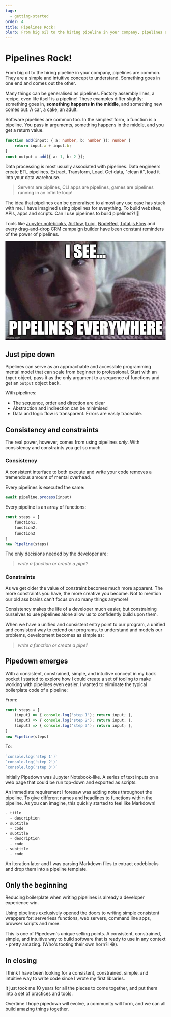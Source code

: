 ```yaml
---
tags:
  - getting-started
order: 4
title: Pipelines Rock!
blurb: From big oil to the hiring pipeline in your company, pipelines are common.
---
```


# Pipelines Rock!

From big oil to the hiring pipeline in your company, pipelines are common. They are a simple and intuitive concept to understand. Something goes in one end and comes out the other. 

Many things can be generalised as pipelines. Factory assembly lines, a recipe, even life itself is a pipeline! These examples differ slightly: something goes in, **something happens in the middle**, and something new comes out. A car, a cake, an adult.

Software pipelines are common too. In the simplest form, a function is a pipeline. You pass in arguments, something happens in the middle, and you get a return value.

```ts skip
function add(input: { a: number, b: number }): number {
    return input.a + input.b;
}
const output = add({ a: 1, b: 2 });
```

Data processing is most usually associated with pipelines. Data engineers create ETL pipelines. Extract, Transform, Load. Get data, "clean it", load it into your data warehouse.

> Servers are piplines, CLI apps are pipelines, games are pipelines running in an infinite loop!

The idea that pipelines can be generalised to almost any use case has stuck with me. I have imagined using pipelines for everything. To build websites, APIs, apps and scripts. Can I use pipelines to build pipelines?! 🤯

Tools like [Jupyter notebooks](https://jupyter.org/), [Airflow](https://airflow.apache.org/), [Luigi](https://luigi.readthedocs.io/en/stable/), [NodeRed](https://nodered.org/), [Total.js Flow](https://www.totaljs.com/flow/) and every drag-and-drop CRM campaign builder have been constant reminders of the power of pipelines.

![alt text](/img/iseepipelines.png)

## Just pipe down

Pipelines can serve as an approachable and accessible programming mental model that can scale from beginner to professional. Start with an `input` object, pass it as the only argument to a sequence of functions and get an `output` object back. 

With pipelines:
-  The sequence, order and direction are clear
-  Abstraction and indirection can be minimised
-  Data and logic flow is transparent. Errors are easily traceable.

## Consistency and constraints

The real power, however, comes from using pipelines _only_. With consistency and constraints you get so much.

### Consistency

A consistent interface to both execute and write your code removes a tremendous amount of mental overhead. 

Every pipelines is executed the same:

```ts skip
await pipeline.process(input)
```

Every pipeline is an array of functions:

```ts skip
const steps = [
    function1,
    function2,
    function3
]
new Pipeline(steps)
```

The only decisions needed by the developer are: 

> *write a function or create a pipe?*

### Constraints
As we get older the value of constraint becomes much more apparent. The more constraints you have, the more creative you become. Not to mention our old ass brains can't focus on so many things anymore!

Consistency makes the life of a developer much easier, but constraining ourselves to use pipelines alone allow us to confidently build upon them.

When we have a unified and consistent entry point to our program, a unified and consistent way to extend our programs, to understand and models our problems, development becomes as simple as:

> *write a function or create a pipe?*

## Pipedown emerges

With a consistent, constrained, simple, and intuitive concept in my back pocket I started to explore how I could create a set of tooling to make working with pipelines even easier. I wanted to eliminate the typical boilerplate code of a pipeline:

From:
```ts skip
const steps = [
    (input) => { console.log('step 1'); return input; },
    (input) => { console.log('step 2'); return input; },
    (input) => { console.log('step 3'); return input; },
]
new Pipeline(steps)
```

To:
```ts skip
`console.log('step 1')`
`console.log('step 2')`
`console.log('step 3')`
```

Initially Pipedown was Jupyter Notebook-like. A series of text inputs on a web page that could be run top-down and exported as scripts.

An immediate requirement I foresaw was adding notes throughout the pipeline. To give different names and headlines to functions within the pipeline. As you can imagine, this quickly started to feel like Markdown!

```
- title
  - description
- subtitle
  - code
- subtitle
  - description
  - code
- subtitle
  - code
```

An iteration later and I was parsing Markdown files to extract codeblocks and drop them into a pipeline template.

## Only the beginning
Reducing boilerplate when writing pipelines is already a developer experience win.

Using pipelines exclusively opened the doors to writing simple consistent wrappers for: serverless functions, web servers, command line apps, browser scripts and more.

This is one of Pipedown's unique selling points. A consistent, constrained, simple, and intuitive way to build software that is ready to use in any context - pretty amazing. (Who's tooting their own horn?! 😂).

## In closing
I think I have been looking for a consistent, constrained, simple, and intuitive way to write code since I wrote my first libraries.

It just took me 10 years for all the pieces to come together, and put them into a set of practices and tools.

Overtime I hope pipedown will evolve, a community will form, and we can all build amazing things together.